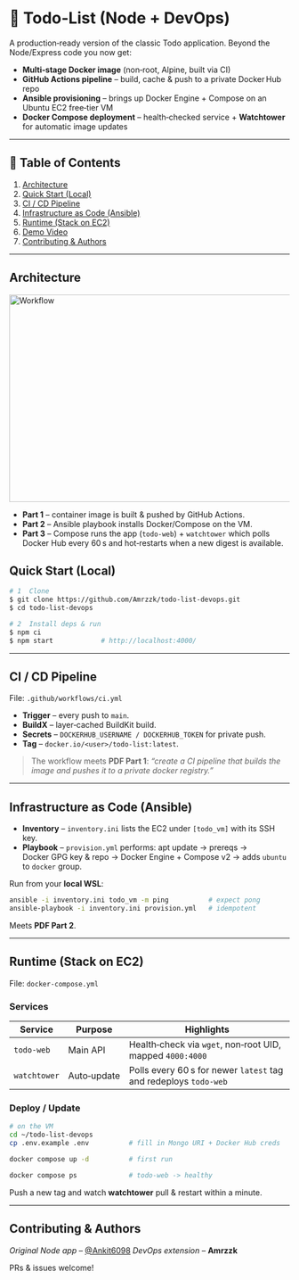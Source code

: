 # 📝 Todo‑List (Node + DevOps)

A production‑ready version of the classic Todo application.
Beyond the Node/Express code you now get:

* **Multi‑stage Docker image** (non‑root, Alpine, built via CI)
* **GitHub Actions pipeline** – build, cache & push to a private Docker Hub repo
* **Ansible provisioning** – brings up Docker Engine + Compose on an Ubuntu EC2 free‑tier VM
* **Docker Compose deployment** – health‑checked service + **Watchtower** for automatic image updates

---

## 📑 Table of Contents

1. [Architecture](#architecture)
2. [Quick Start (Local)](#quick-start-local)
3. [CI / CD Pipeline](#ci--cd-pipeline)
4. [Infrastructure as Code (Ansible)](#infrastructure-as-code-ansible)
5. [Runtime (Stack on EC2)](#runtime-stack-on-ec2)
6. [Demo Video](#demo-video)
7. [Contributing & Authors](#contributing--authors)

---

## Architecture
<img width="621" height="372" alt="Workflow" src="https://github.com/user-attachments/assets/12ec9fa5-8556-44f2-999e-ddaf0ccc8bd4" />

* **Part 1** – container image is built & pushed by GitHub Actions.
* **Part 2** – Ansible playbook installs Docker/Compose on the VM.
* **Part 3** – Compose runs the app (`todo-web`) + `watchtower` which polls Docker Hub every 60 s and hot‑restarts when a new digest is available.


## Quick Start (Local)

```bash
# 1  Clone
$ git clone https://github.com/Amrzzk/todo-list-devops.git
$ cd todo-list-devops

# 2  Install deps & run
$ npm ci
$ npm start            # http://localhost:4000/
```

---

## CI / CD Pipeline

File: `.github/workflows/ci.yml`

* **Trigger** – every push to `main`.
* **BuildX** – layer‑cached BuildKit build.
* **Secrets** – `DOCKERHUB_USERNAME / DOCKERHUB_TOKEN` for private push.
* **Tag** – `docker.io/<user>/todo-list:latest`.

> The workflow meets **PDF Part 1**: *“create a CI pipeline that builds the image and pushes it to a private docker registry.”*

---

## Infrastructure as Code (Ansible)

* **Inventory** – `inventory.ini` lists the EC2 under `[todo_vm]` with its SSH key.
* **Playbook** – `provision.yml` performs: apt update → prereqs → Docker GPG key & repo → Docker Engine + Compose v2 → adds `ubuntu` to `docker` group.

Run from your **local WSL**:

```bash
ansible -i inventory.ini todo_vm -m ping          # expect pong
ansible-playbook -i inventory.ini provision.yml   # idempotent
```

Meets **PDF Part 2**.

---

## Runtime (Stack on EC2)

File: `docker-compose.yml`

### Services

| Service      | Purpose     | Highlights                                                       |
| ------------ | ----------- | ---------------------------------------------------------------- |
| `todo-web`   | Main API    | Health‑check via `wget`, non‑root UID, mapped `4000:4000`        |
| `watchtower` | Auto‑update | Polls every 60 s for newer `latest` tag and redeploys `todo-web` |

### Deploy / Update

```bash
# on the VM
cd ~/todo-list-devops
cp .env.example .env          # fill in Mongo URI + Docker Hub creds

docker compose up -d          # first run

docker compose ps             # todo-web -> healthy
```

Push a new tag and watch **watchtower** pull & restart within a minute.

---

## Contributing & Authors

*Original Node app* – [@Ankit6098](https://github.com/Ankit6098)
*DevOps extension* – **Amrzzk**

PRs & issues welcome!
